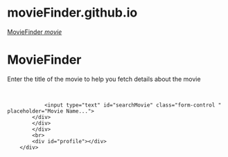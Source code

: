 # movieFinder.github.io
<!DOCTYPE html>
<html>
<head>
    <meta charset="utf-8">
    <meta http-equiv="X-UA-Compatible" content="IE=edge">
    <title>Page Title</title>
    <meta name="viewport" content="width=device-width, initial-scale=1">
    <link href="https://fonts.googleapis.com/icon?family=Material+Icons" rel="stylesheet">
    <link type="text/css" rel="stylesheet" href="css/materialize.min.css" media="screen,projection" />
    <link rel="stylesheet" href="css/style.css">
    <link rel="stylesheet"  href="https://stackpath.bootstrapcdn.com/bootswatch/4.3.1/united/bootstrap.min.css">

</head>
<body>
        <nav class="navbar navbar-dark bg-primary mb-3">
            <div class="container">
                <a href="#" class="brand-logo">MovieFinder <i class="material-icons">movie</i> </a>
            </div>
        </nav>
        <div class = "container searchContainer">
            <div class="search card card-body">
                <h1> MovieFinder </h1>
                <div class="input-field">
                <p class="lead"> Enter the title of the movie to help you fetch details about the movie </p>
                <br>
                
                <input type="text" id="searchMovie" class="form-control " placeholder="Movie Name...">
            </div>
            </div>
            </div>
            <br>
            <div id="profile"></div>
        </div> 

        
            



      
<script src="https://code.jquery.com/jquery-3.3.1.slim.min.js" integrity="sha384-q8i/X+965DzO0rT7abK41JStQIAqVgRVzpbzo5smXKp4YfRvH+8abtTE1Pi6jizo" crossorigin="anonymous"></script>
<script src="https://cdnjs.cloudflare.com/ajax/libs/popper.js/1.14.7/umd/popper.min.js" integrity="sha384-UO2eT0CpHqdSJQ6hJty5KVphtPhzWj9WO1clHTMGa3JDZwrnQq4sF86dIHNDz0W1" crossorigin="anonymous"></script>
<script src="https://stackpath.bootstrapcdn.com/bootstrap/4.3.1/js/bootstrap.min.js" integrity="sha384-JjSmVgyd0p3pXB1rRibZUAYoIIy6OrQ6VrjIEaFf/nJGzIxFDsf4x0xIM+B07jRM" crossorigin="anonymous"></script>

<script type="text/javascript" src="https://code.jquery.com/jquery-3.2.1.min.js"></script>
<script type="text/javascript" src="js/materialize.min.js"></script>

<script>
  $(document).ready(function () {});
  </script>

<script src="movie.js"></script>
<script src="ui.js"></script>   
<script src="app.js"></script>

</body>
</html>
